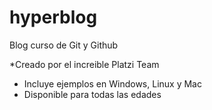 # hyperblog
Blog curso de Git y Github

*Creado por el increible Platzi Team
* Incluye ejemplos en Windows, Linux y Mac
* Disponible para todas las edades